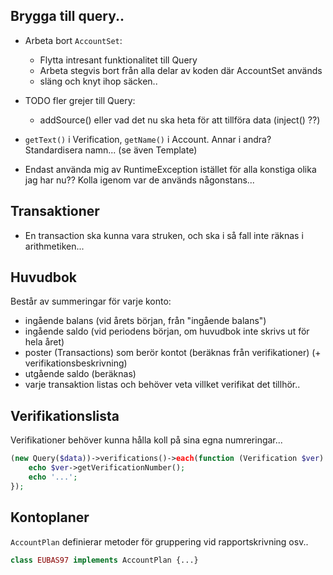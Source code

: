 ## Brygga till query..

* Arbeta bort `AccountSet`:
  - Flytta intresant funktionalitet till Query
  - Arbeta stegvis bort från alla delar av koden där AccountSet används
  - släng och knyt ihop säcken..

* TODO fler grejer till Query:
  - addSource() eller vad det nu ska heta för att tillföra data (inject() ??)

* `getText()` i Verification, `getName()` i Account. Annar i andra? Standardisera namn... (se även Template)

* Endast använda mig av RuntimeException istället för alla konstiga olika jag har nu??
  Kolla igenom var de används någonstans...

## Transaktioner

* En transaction ska kunna vara struken, och ska i så fall inte räknas i arithmetiken...

## Huvudbok

Består av summeringar för varje konto:

* ingående balans (vid årets början, från "ingående balans")
* ingående saldo (vid periodens början, om huvudbok inte skrivs ut för hela året)
* poster (Transactions) som berör kontot (beräknas från verifikationer) (+ verifikationsbeskrivning)
* utgående saldo (beräknas)
* varje transaktion listas och behöver veta villket verifikat det tillhör..

## Verifikationslista

Verifikationer behöver kunna hålla koll på sina egna numreringar...

```php
(new Query($data))->verifications()->each(function (Verification $ver) {
    echo $ver->getVerificationNumber();
    echo '...';
});
```

## Kontoplaner

`AccountPlan` definierar metoder för gruppering vid rapportskrivning osv..

```php
class EUBAS97 implements AccountPlan {...}
```
